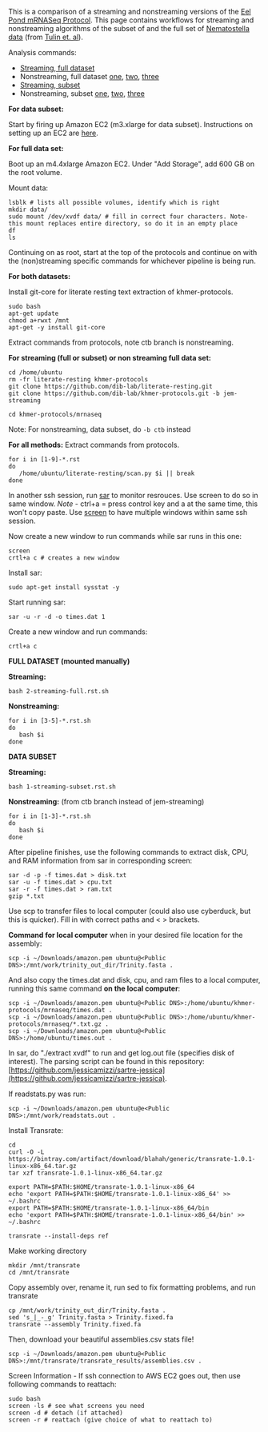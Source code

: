 This is a comparison of a streaming and nonstreaming versions of the [Eel Pond mRNASeq Protocol](https://khmer-protocols.readthedocs.org/en/ctb/mrnaseq/). This page contains workflows for streaming and nonstreaming algorithms of the subset of and the full set of [Nematostella data](https://darchive.mblwhoilibrary.org/handle/1912/5613) (from [Tulin et. al](http://evodevojournal.biomedcentral.com/articles/10.1186/2041-9139-4-16)).

Analysis commands:
* [Streaming, full dataset](https://github.com/dib-lab/khmer-protocols/blob/jem-streaming/mrnaseq/2-streaming-full.rst)
* Nonstreaming, full dataset [one](https://github.com/dib-lab/khmer-protocols/blob/jem-streaming/mrnaseq/3-ctb1-quality.rst), [two](https://github.com/dib-lab/khmer-protocols/blob/jem-streaming/mrnaseq/5-ctb2-diginorm.rst), [three](https://github.com/dib-lab/khmer-protocols/blob/jem-streaming/mrnaseq/6-ctb3-big-assembly.rst)
* [Streaming, subset](https://github.com/dib-lab/khmer-protocols/blob/jem-streaming/mrnaseq/1-streaming-subset.rst)
* Nonstreaming, subset [one](https://github.com/dib-lab/khmer-protocols/blob/ctb/mrnaseq/1-quality.rst), [two](https://github.com/dib-lab/khmer-protocols/blob/ctb/mrnaseq/2-diginorm.rst), [three](https://github.com/dib-lab/khmer-protocols/blob/ctb/mrnaseq/3-big-assembly.rst)

**For data subset:**

Start by firing up Amazon EC2 (m3.xlarge for data subset). Instructions on setting up an EC2 are [here](http://angus.readthedocs.org/en/2015/amazon/index.html).

**For full data set:**

Boot up an m4.4xlarge Amazon EC2. Under "Add Storage", add 600 GB on the root volume.

Mount data:
```text
lsblk # lists all possible volumes, identify which is right
mkdir data/ 
sudo mount /dev/xvdf data/ # fill in correct four characters. Note- this mount replaces entire directory, so do it in an empty place
df
ls
```
Continuing on as root, start at the top of the protocols and continue on with the (non)streaming specific commands for whichever pipeline is being run.

**For both datasets:**

Install git-core for literate resting text extraction
of khmer-protocols. 

```text
sudo bash
apt-get update
chmod a+rwxt /mnt
apt-get -y install git-core
```

Extract commands from protocols, note ctb branch is nonstreaming.

**For streaming (full or subset) or non streaming full data set:**
```text
cd /home/ubuntu
rm -fr literate-resting khmer-protocols
git clone https://github.com/dib-lab/literate-resting.git
git clone https://github.com/dib-lab/khmer-protocols.git -b jem-streaming

cd khmer-protocols/mrnaseq  
```

Note: For nonstreaming, data subset, do `-b ctb` instead

**For all methods:** Extract commands from protocols. 

```text
for i in [1-9]-*.rst
do
   /home/ubuntu/literate-resting/scan.py $i || break
done  
```

In another ssh session, run [sar](https://github.com/ctb/sartre) to monitor resrouces. Use screen to do so in same window. 
*Note* - ctrl+a = press control key and a at the same time, this won't copy paste.
Use [screen](http://www.pixelbeat.org/lkdb/screen.html) to have multiple windows within same ssh session.

Now create a new window to run commands while sar runs in this one:
```text
screen
crtl+a c # creates a new window
```

Install sar:

```text
sudo apt-get install sysstat -y  
```

Start running sar:

```text
sar -u -r -d -o times.dat 1  
```
Create a new window and run commands:

```text
crtl+a c
```
**FULL DATASET (mounted manually)**

**Streaming:**

```text
bash 2-streaming-full.rst.sh
```
**Nonstreaming:**

```text
for i in [3-5]-*.rst.sh
do
   bash $i
done  
```

**DATA SUBSET**

**Streaming:**
```text
bash 1-streaming-subset.rst.sh  
```

**Nonstreaming:** (from ctb branch instead of jem-streaming)
```text
for i in [1-3]-*.rst.sh
do
   bash $i
done  
```


After pipeline finishes, use the following commands to extract disk, CPU, and RAM information from sar in corresponding screen:

```text
sar -d -p -f times.dat > disk.txt
sar -u -f times.dat > cpu.txt
sar -r -f times.dat > ram.txt
gzip *.txt
```

Use scp to transfer files to local computer (could also use cyberduck, but this is quicker). Fill in with correct paths and < > brackets. 

**Command for local computer** when in your desired file location for the assembly:

```text
scp -i ~/Downloads/amazon.pem ubuntu@<Public DNS>:/mnt/work/trinity_out_dir/Trinity.fasta .  
```

And also copy the times.dat and disk, cpu, and ram files to a local computer, running this same command **on the local computer**:

```text
scp -i ~/Downloads/amazon.pem ubuntu@<Public DNS>:/home/ubuntu/khmer-protocols/mrnaseq/times.dat .
scp -i ~/Downloads/amazon.pem ubuntu@<Public DNS>:/home/ubuntu/khmer-protocols/mrnaseq/*.txt.gz .  
scp -i ~/Downloads/amazon.pem ubuntu@<Public DNS>:/home/ubuntu/times.out .
```
In sar, do "./extract xvdf" to run and get log.out file (specifies disk of interest). The parsing script can be found in this repository: [https://github.com/jessicamizzi/sartre-jessica](https://github.com/jessicamizzi/sartre-jessica).

If readstats.py was run:

```text
scp -i ~/Downloads/amazon.pem ubuntu@e<Public DNS>:/mnt/work/readstats.out .
```

Install Transrate:
```text
cd
curl -O -L https://bintray.com/artifact/download/blahah/generic/transrate-1.0.1-linux-x86_64.tar.gz
tar xzf transrate-1.0.1-linux-x86_64.tar.gz

export PATH=$PATH:$HOME/transrate-1.0.1-linux-x86_64
echo 'export PATH=$PATH:$HOME/transrate-1.0.1-linux-x86_64' >> ~/.bashrc
export PATH=$PATH:$HOME/transrate-1.0.1-linux-x86_64/bin
echo 'export PATH=$PATH:$HOME/transrate-1.0.1-linux-x86_64/bin' >> ~/.bashrc

transrate --install-deps ref
```

Make working directory
```text
mkdir /mnt/transrate
cd /mnt/transrate
```

Copy assembly over, rename it, run sed to fix formatting problems, and run transrate
```text
cp /mnt/work/trinity_out_dir/Trinity.fasta .
sed 's_|_-_g' Trinity.fasta > Trinity.fixed.fa
transrate --assembly Trinity.fixed.fa
```
Then, download your beautiful assemblies.csv stats file!
```text
scp -i ~/Downloads/amazon.pem ubuntu@<Public DNS>:/mnt/transrate/transrate_results/assemblies.csv .
```

Screen Information - If ssh connection to AWS EC2 goes out, then use following commands to reattach:

```text
sudo bash
screen -ls # see what screens you need
screen -d # detach (if attached)
screen -r # reattach (give choice of what to reattach to)
```
